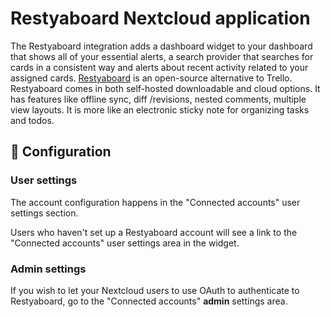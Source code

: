 # Restyaboard Nextcloud application

The Restyaboard integration adds a dashboard widget to your dashboard that shows all of your essential alerts,
a search provider that searches for cards in a consistent way
and alerts about recent activity related to your assigned cards.
[Restyaboard](https://restya.com/board) is an open-source alternative to Trello. Restyaboard comes in both self-hosted downloadable and cloud options. It has features like offline sync, diff /revisions, nested comments, multiple view layouts. It is more like an electronic sticky note for organizing tasks and todos.

## 🔧 Configuration

### User settings

The account configuration happens in the "Connected accounts" user settings section.

Users who haven't set up a Restyaboard account will see a link to the "Connected accounts" user settings area in the widget.

### Admin settings

If you wish to let your Nextcloud users to use OAuth to authenticate to Restyaboard, go to the "Connected accounts" **admin** settings area.
